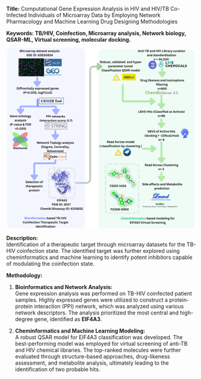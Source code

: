 **Title:** Computational Gene Expression Analysis in HIV and HIV/TB Co-Infected Individuals of Microarray Data by Employing Network Pharmacology and Machine Learning Drug Designing Methodologies

**Keywords: TB/HIV, Coinfection, Microarray analysis, Network biology, QSAR-ML, Virtual screening, molecular docking.**

![Graphical Abstract](./Graphical%20abstract.png)

**Description:**  
Identification of a therapeutic target through microarray datasets for the TB-HIV coinfection state. The identified target was further explored using cheminformatics and machine learning to identify potent inhibitors capable of modulating the coinfection state.  

**Methodology:**  
1. **Bioinformatics and Network Analysis:**  
   Gene expression analysis was performed on TB-HIV coinfected patient samples. Highly expressed genes were utilized to construct a protein-protein interaction (PPI) network, which was analyzed using various network descriptors. The analysis prioritized the most central and high-degree gene, identified as **EIF4A3**.  

2. **Cheminformatics and Machine Learning Modeling:**  
   A robust QSAR model for EIF4A3 classification was developed. The best-performing model was employed for virtual screening of anti-TB and HIV chemical libraries. The top-ranked molecules were further evaluated through structure-based approaches, drug-likeness assessment, and metabolite analysis, ultimately leading to the identification of two probable hits.
